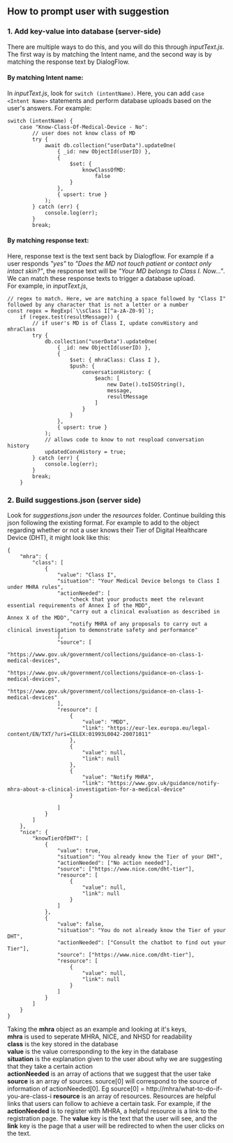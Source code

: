 ## How to prompt user with suggestion

### 1. Add key-value into database (server-side)

There are multiple ways to do this, and you will do this through _inputText.js_. The first
way is by matching the Intent name, and the second way is by matching the response text
by DialogFlow.

#### By matching Intent name:

In _inputText.js_, look for `switch (intentName)`. Here, you can add `case <Intent Name>` statements
and perform database uploads based on the user's answers. For example:

    switch (intentName) {
        case "Know-Class-Of-Medical-Device - No":
            // user does not know class of MD
            try {
                await db.collection("userData").updateOne(
                    { _id: new ObjectId(userID) },
                    {
                        $set: {
                            knowClassOfMD:
                                false
                        }
                    },
                    { upsert: true }
                );
            } catch (err) {
                console.log(err);
            }
            break;

#### By matching response text:

Here, response text is the text sent back by Dialogflow. For example if a user responds _"yes"_ to 
_"Does the MD not touch patient or contact only intact skin?"_, the response text will be _"Your MD belongs to Class I. Now..."_. We can match these response texts to trigger a database upload.  
For example, in _inputText.js_,  

    // regex to match. Here, we are matching a space followed by "Class I" followed by any character that is not a letter or a number
    const regex = RegExp(`\\sClass I[^a-zA-Z0-9]`);
        if (regex.test(resultMessage)) {
            // if user's MD is of Class I, update convHistory and mhraClass
            try {
                db.collection("userData").updateOne(
                    { _id: new ObjectId(userID) },
                    {
                        $set: { mhraClass: Class I },
                        $push: {
                            conversationHistory: {
                                $each: [
                                    new Date().toISOString(),
                                    message,
                                    resultMessage
                                ]
                            }
                        }
                    },
                    { upsert: true }
                );
                // allows code to know to not reupload conversation history
                updatedConvHistory = true;
            } catch (err) {
                console.log(err);
            }
            break;
        }

### 2. Build suggestions.json (server side)
Look for _suggestions.json_ under the _resources_ folder. Continue building this json following the existing format. For example to add to the object regarding whether or not a user knows their Tier of Digital Healthcare Device (DHT), it might look like this:  

    {
        "mhra": {
            "class": [
                {
                    "value": "Class I",
                    "situation": "Your Medical Device belongs to Class I under MHRA rules",
                    "actionNeeded": [
                        "check that your products meet the relevant essential requirements of Annex I of the MDD",
                        "carry out a clinical evaluation as described in Annex X of the MDD",
                        "notify MHRA of any proposals to carry out a clinical investigation to demonstrate safety and performance"
                    ],
                    "source": [
                        "https://www.gov.uk/government/collections/guidance-on-class-1-medical-devices",
                        "https://www.gov.uk/government/collections/guidance-on-class-1-medical-devices",
                        "https://www.gov.uk/government/collections/guidance-on-class-1-medical-devices"
                    ],
                    "resource": [
                        {
                            "value": "MDD",
                            "link": "https://eur-lex.europa.eu/legal-content/EN/TXT/?uri=CELEX:01993L0042-20071011"
                        },
                        {
                            "value": null,
                            "link": null
                        },
                        {
                            "value": "Notify MHRA",
                            "link": "https://www.gov.uk/guidance/notify-mhra-about-a-clinical-investigation-for-a-medical-device"
                        }                  

                    ]
                }
            ]
        },
        "nice": {
            "knowTierOfDHT": [
                {
                    "value": true,
                    "situation": "You already know the Tier of your DHT",
                    "actionNeeded": ["No action needed"],
                    "source": ["https://www.nice.com/dht-tier"],
                    "resource": [
                        {
                            "value": null,
                            "link": null
                        }
                    ]
                },
                {
                    "value": false,
                    "situation": "You do not already know the Tier of your DHT",
                    "actionNeeded": ["Consult the chatbot to find out your Tier"],
                    "source": ["https://www.nice.com/dht-tier"],
                    "resource": [
                        {
                            "value": null,
                            "link": null
                        }
                    ]
                }
            ]
        }
    }


Taking the **mhra** object as an example and looking at it's keys,  
**mhra** is used to seperate MHRA, NICE, and NHSD for readability  
**class** is the key stored in the database  
**value** is the value corresponding to the key in the database  
**situation** is the explanation given to the user about why we are suggesting that they take a certain action  
**actionNeeded** is an array of actions that we suggest that the user take  
**source** is an array of sources. source[0] will correspond to the source of information of actionNeeded[0]. Eg source[0] = http://mhra/what-to-do-if-you-are-class-i
**resource** is an array of resources. Resources are helpful links that users can follow to achieve a certain task. For example, if the **actionNeeded** is to register with MHRA, a helpful resource is a link to the registration page. The **value** key is the text that the user will see, and the **link** key is the page that a user will be redirected to when the user clicks on the text.



